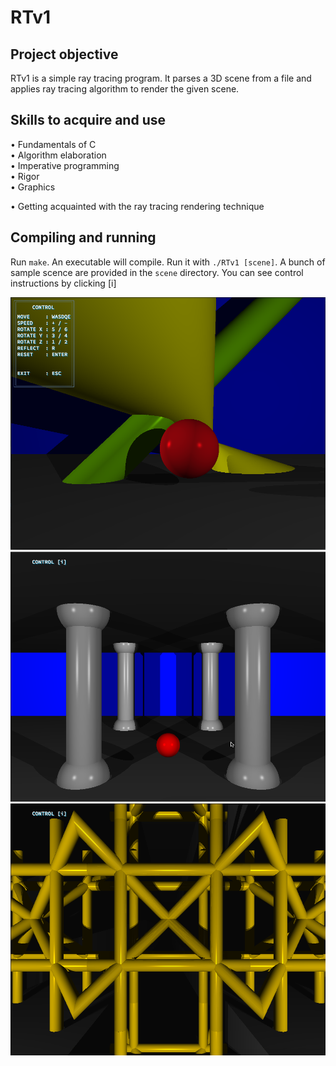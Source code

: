 # RTv1

## Project objective
RTv1 is a simple ray tracing program. It parses a 3D scene from a file and applies ray tracing algorithm to render the given scene.

## Skills to acquire and use
•	Fundamentals of C  
•	Algorithm elaboration   
•	Imperative programming   
•	Rigor   
•	Graphics 

• Getting acquainted with the ray tracing rendering technique    

## Compiling and running
Run `make`. An executable will compile.
Run it with `./RTv1 [scene]`. A bunch of sample scence are provided in the `scene` directory. 
You can see control instructions by clicking [i]

![screenshot](https://github.com/AlicePlis/RTv1/blob/main/img/1.png)
![screenshot](https://github.com/AlicePlis/RTv1/blob/main/img/2.png)
![screenshot](https://github.com/AlicePlis/RTv1/blob/main/img/3.png)
